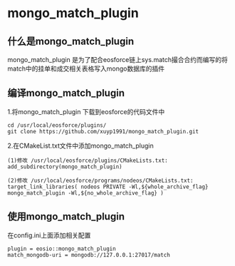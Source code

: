# mongo_match_plugin

## 什么是mongo_match_plugin

mongo_match_plugin 是为了配合eosforce链上sys.match撮合合约而编写的将match中的挂单和成交相关表格写入mongo数据库的插件

## 编译mongo_match_plugin

1.将mongo_match_plugin 下载到eosforce的代码文件中
```
cd /usr/local/eosforce/plugins/
git clone https://github.com/xuyp1991/mongo_match_plugin.git
```

2.在CMakeList.txt文件中添加mongo_match_plugin

```
(1)修改 /usr/local/eosforce/plugins/CMakeLists.txt:
add_subdirectory(mongo_match_plugin)

(2)修改 /usr/local/eosforce/programs/nodeos/CMakeLists.txt:
target_link_libraries( nodeos PRIVATE -Wl,${whole_archive_flag} mongo_match_plugin -Wl,${no_whole_archive_flag} )
```

## 使用mongo_match_plugin

在config.ini上面添加相关配置
```
plugin = eosio::mongo_match_plugin
match_mongodb-uri = mongodb://127.0.0.1:27017/match
```